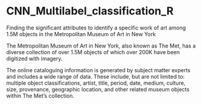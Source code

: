 # CNN_Multilabel_classification_R
Finding the significant attributes to identify a specific work of art among 1.5M objects in the Metropolitan Museum of Art in New York

The Metropolitan Museum of Art in New York, also known as The Met, has a diverse collection of over 1.5M objects of which over 200K have been digitized with imagery.

The online cataloguing information is generated by subject matter experts and includes a wide range of data.
These include, but are not limited to: multiple object classifications, artist, title, period, date, medium, culture, size, provenance, geographic location, and other related museum objects within The Met’s collection.
